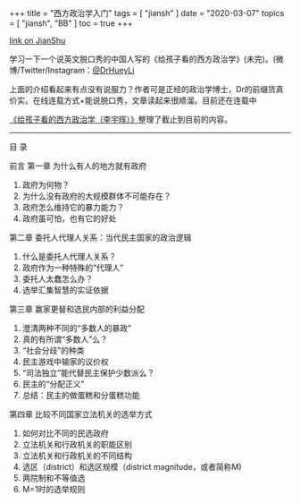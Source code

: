 +++
title = "西方政治学入门"
tags = [
    "jiansh"
]
date = "2020-03-07"
topics = [
    "jiansh",
    "BB"
]
toc = true
+++



[link on JianShu](https://www.jianshu.com/p/a804488c72db)

学习一下一个说英文脱口秀的中国人写的《给孩子看的西方政治学》(未完)。(微博/Twitter/Instagram：[@DrHueyLi ](https://weibo.com/u/6578415166)

上面的介绍看起来有点没有说服力？作者可是正经的政治学博士，Dr的前缀货真价实。在线连载方式+能说脱口秀，文章读起来很顺溜。目前还在连载中

[《给孩子看的西方政治学（李宇晖）》](https://shimo.im/docs/37e8fc46e991472a/ )整理了截止到目前的内容。

---

目  录

前言 
第一章 为什么有人的地方就有政府 
1. 政府为何物？
2. 为什么没有政府的大规模群体不可能存在？
3. 政府怎么维持它的暴力能力？
4. 政府虽可怕，也有它的好处

第二章 委托人代理人关系：当代民主国家的政治逻辑

1. 什么是委托人代理人关系？ 
2. 政府作为一种特殊的“代理人”
3. 委托人太蠢怎么办？ 
4. 选举汇集智慧的实证依据

第三章 赢家更替和选民内部的利益分配 

1. 澄清两种不同的“多数人的暴政”  
2. 真的有所谓“多数人”么？
3. “社会分歧”的种类
4. 民主游戏中输家的议价权
5. “司法独立”能代替民主保护少数派么？
6. 民主的“分配正义” 
7. 总结：民主的做蛋糕和分蛋糕功能
 
第四章 比较不同国家立法机关的选举方式

1. 如何对比不同的民选政府
2. 立法机关和行政机关的职能区别
3. 立法机关和行政机关的不同结构
4. 选区（district）和选区规模（district magnitude，或者简称M)
5. 两院制和不等值选
6. M=1时的选举规则

